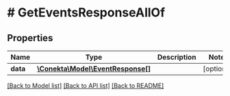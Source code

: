 # # GetEventsResponseAllOf

## Properties

Name | Type | Description | Notes
------------ | ------------- | ------------- | -------------
**data** | [**\Conekta\Model\EventResponse[]**](EventResponse.md) |  | [optional]

[[Back to Model list]](../../README.md#models) [[Back to API list]](../../README.md#endpoints) [[Back to README]](../../README.md)
